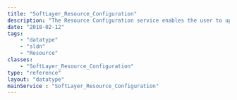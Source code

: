 ```yaml
---
title: "SoftLayer_Resource_Configuration"
description: "The Resource Configuration service enables the user to update data regarding a resource from which the request originates. It is a requirement that the request must have an authentication token as well as originate from the backend network of the resource. "
date: "2018-02-12"
tags:
    - "datatype"
    - "sldn"
    - "Resource"
classes:
    - "SoftLayer_Resource_Configuration"
type: "reference"
layout: "datatype"
mainService : "SoftLayer_Resource_Configuration"
---
```

